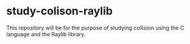 # study-colison-raylib
This repository will be for the purpose of studying collision using the C language and the Raylib library.

